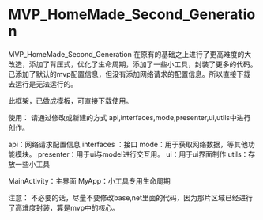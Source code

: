 # MVP_HomeMade_Second_Generation
MVP_HomeMade_Second_Generation
在原有的基础之上进行了更高难度的大改造，添加了背压式，优化了生命周期，添加了一些小工具，封装了更多的代码。
已添加了默认的mvp配置信息，但没有添加网络请求的配置信息。所以直接下载去运行是无法运行的。

此框架，已做成模板，可直接下载使用。

使用：
请通过修改或新建的方式
api,interfaces,mode,presenter,ui,utils中进行创作。

api：网络请求配置信息
interfaces ：接口
mode：用于获取网络数据，等其他功能模块。
presenter：用于ui与model进行交互用。
ui：用于ui界面制作
utils：存放一些小工具

MainActivity：主界面
MyApp：小工具专用生命周期

注意：
不必要的话，尽量不要修改base,net里面的代码，因为那片区域已经进行了高难度封装，算是mvp中的核心。
